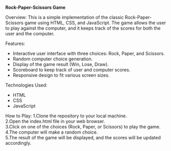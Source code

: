 **Rock-Paper-Scissors Game**

Overview:
This is a simple implementation of the classic Rock-Paper-Scissors game using HTML, CSS, and JavaScript. The game allows the user to play against the computer, and it keeps track of the scores for both the user and the computer.

Features:  
- Interactive user interface with three choices: Rock, Paper, and Scissors.  
- Random computer choice generation.  
- Display of the game result (Win, Lose, Draw).  
- Scoreboard to keep track of user and computer scores.  
- Responsive design to fit various screen sizes.  

Technologies Used:
- HTML  
- CSS  
- JavaScript  

How to Play:
1.Clone the repository to your local machine.  
2.Open the index.html file in your web browser.  
3.Click on one of the choices (Rock, Paper, or Scissors) to play the game.  
4.The computer will make a random choice.  
5.The result of the game will be displayed, and the scores will be updated accordingly.
